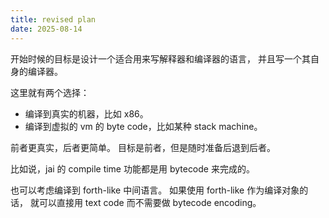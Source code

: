 ```yaml
---
title: revised plan
date: 2025-08-14
---
```


开始时候的目标是设计一个适合用来写解释器和编译器的语言，
并且写一个其自身的编译器。

这里就有两个选择：

- 编译到真实的机器，比如 x86。
- 编译到虚拟的 vm 的 byte code，比如某种 stack machine。

前者更真实，后者更简单。
目标是前者，但是随时准备后退到后者。

比如说，jai 的 compile time 功能都是用 bytecode 来完成的。

也可以考虑编译到 forth-like 中间语言。
如果使用 forth-like 作为编译对象的话，
就可以直接用 text code 而不需要做 bytecode encoding。
